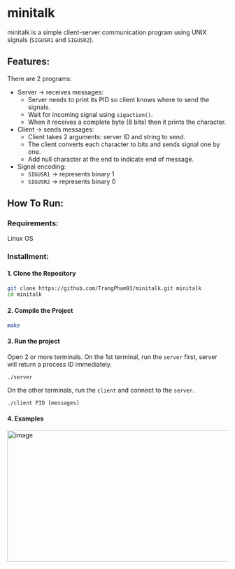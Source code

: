 # minitalk

minitalk is a simple client-server communication program using UNIX signals (`SIGUSR1` and `SIGUSR2`).

## Features:

There are 2 programs:

- Server → receives messages:
  - Server needs to print its PID so client knows where to send the signals.
  - Wait for incoming signal using `sigaction()`.
  - When it receives a complete byte (8 bits) then it prints the character.
- Client → sends messages:
  - Client takes 2 arguments: server ID and string to send. 
  - The client converts each character to bits and sends signal one by one.
  - Add null character at the end to indicate end of message. 
- Signal encoding:
  - `SIGUSR1` → represents binary 1
  - `SIGUSR2` → represents binary 0

## How To Run:

### Requirements:
Linux OS

### Installment:
#### 1. Clone the Repository

```bash
git clone https://github.com/TrangPham93/minitalk.git minitalk
cd minitalk
```

#### 2. Compile the Project

```bash
make
```

#### 3. Run the project

Open 2 or more terminals.
On the 1st terminal, run the `server` first, server will return a process ID immediately.
```bash
./server 
```

On the other terminals, run the `client` and connect to the `server`. 
```
./client PID [messages]
```
#### 4. Examples

<img width="1500" height="300" alt="image" src="https://github.com/user-attachments/assets/e881c66f-1730-44a9-9f7f-6c6338d52912" />


